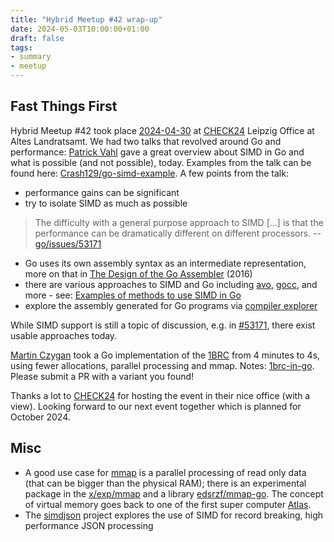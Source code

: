 ```yaml
---
title: "Hybrid Meetup #42 wrap-up"
date: 2024-05-03T10:00:00+01:00
draft: false
tags:
- summary
- meetup
---
```


## Fast Things First

Hybrid Meetup #42 took place
[2024-04-30](https://www.meetup.com/leipzig-golang/events/298066357) at
[CHECK24](https://check24.de) Leipzig Office at Altes Landratsamt. We had two
talks that revolved around Go and performance: [Patrick Vahl](https://github.com/Crash129) gave a great
overview about SIMD in Go and what is possible (and not possible), today. Examples from the talk
can be found here:
[Crash129/go-simd-example](https://github.com/Crash129/go-simd-example). A few points from the talk:

* performance gains can be significant
* try to isolate SIMD as much as possible

> The difficulty with a general purpose approach to SIMD [...] is that the performance can be dramatically different on
> different processors. -- [go/issues/53171](https://github.com/golang/go/issues/53171#issuecomment-1142953120)

* Go uses its own assembly syntax as an intermediate representation, more on that in [The Design of the Go Assembler](https://go.dev/talks/2016/asm.slide#1) (2016)
* there are various approaches to SIMD and Go including [avo](https://github.com/mmcloughlin/avo), [gocc](https://github.com/kelindar/gocc), and more - see: [Examples of methods to use SIMD in Go](https://github.com/Crash129/go-simd-example?tab=readme-ov-file#examples-of-methods-to-use-simd-in-go)
* explore the assembly generated for Go programs via [compiler explorer](https://godbolt.org/z/oKvWhxqqn)

While SIMD support is still a topic of discussion, e.g. in [#53171](https://github.com/golang/go/issues/53171), there exist usable approaches today.

[Martin Czygan](https://de.linkedin.com/in/martin-czygan-58348842) took a Go
implementation of the [1BRC](https://1brc.dev) from 4 minutes to 4s, using
fewer allocations, parallel processing and mmap. Notes:
[1brc-in-go](https://github.com/golang-leipzig/1brc-in-go). Please submit a PR
with a variant you found!

Thanks a lot to [CHECK24](https://check24.de) for hosting the event in their
nice office (with a view). Looking forward to our next event together which is
planned for October 2024.

## Misc

* A good use case for [mmap](https://man7.org/linux/man-pages/man2/mmap.2.html) is a parallel processing of read only data (that can be bigger than the physical RAM);
  there is an experimental package in the
[x/exp/mmap](https://pkg.go.dev/golang.org/x/exp/mmap) and a library [edsrzf/mmap-go](https://github.com/edsrzf/mmap-go). The concept of virtual
memory goes back to one of the first super computer
[Atlas](https://en.wikipedia.org/wiki/Atlas_(computer)).
* The [simdjson](https://github.com/simdjson/simdjson) project explores the use of SIMD for record breaking, high performance JSON processing
